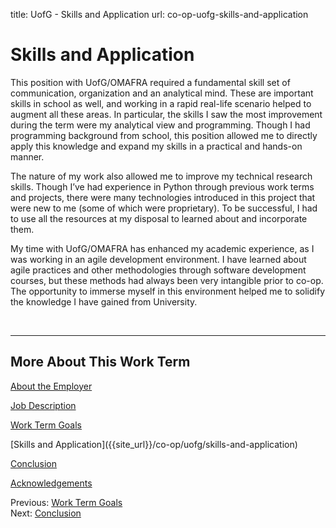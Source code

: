 title: UofG - Skills and Application
url: co-op-uofg-skills-and-application

<h1 class="u-lead center">Skills and Application</h1>

This position with UofG/OMAFRA required a fundamental skill set of communication, organization and an analytical mind. These are important skills in school as well, and working in a rapid real-life scenario helped to augment all these areas. In particular, the skills I saw the most improvement during the term were my analytical view and programming. Though I had programming background from school, this position allowed me to directly apply this knowledge and expand my skills in a practical and hands-on manner.

The nature of my work also allowed me to improve my technical research skills. Though I’ve had experience in Python through previous work terms and projects, there were many technologies introduced in this project that were new to me (some of which were proprietary). To be successful, I had to use all the resources at my disposal to learned about and incorporate them.

My time with UofG/OMAFRA has enhanced my academic experience, as I was working in an agile development environment. I have learned about agile practices and other methodologies through software development courses, but these methods had always been very intangible prior to co-op. The opportunity to immerse myself in this environment helped me to solidify the knowledge I have gained from University.

<br>
<hr>

<h2 class="u-sublead">More About This Work Term</h2>

[About the Employer]({{site_url}}/co-op/uofg/about-the-employer)

[Job Description]({{site_url}}/co-op/uofg/job-description)

[Work Term Goals]({{site_url}}/co-op/uofg/work-term-goals)

<span class='active'>
  [Skills and Application]({{site_url}}/co-op/uofg/skills-and-application)
</span>

[Conclusion]({{site_url}}/co-op/uofg/conclusion)

[Acknowledgements]({{site_url}}/co-op/uofg/acknowledgements)

<div class="left-aligned no-margin">
  Previous: <a href="{{ site_url }}/co-op/uofg/work-term-goals">Work Term Goals</a>
</div>

<div class="right-aligned no-margin">
  Next: <a href="{{ site_url }}/co-op/uofg/conclusion">Conclusion</a>
</div>
